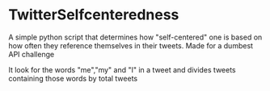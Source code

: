 # TwitterSelfcenteredness
A simple python script that determines how "self-centered" one is based on how often they reference themselves in their tweets. Made for a dumbest API challenge

It look for the words "me","my" and "I" in a tweet and divides tweets containing those words by total tweets
